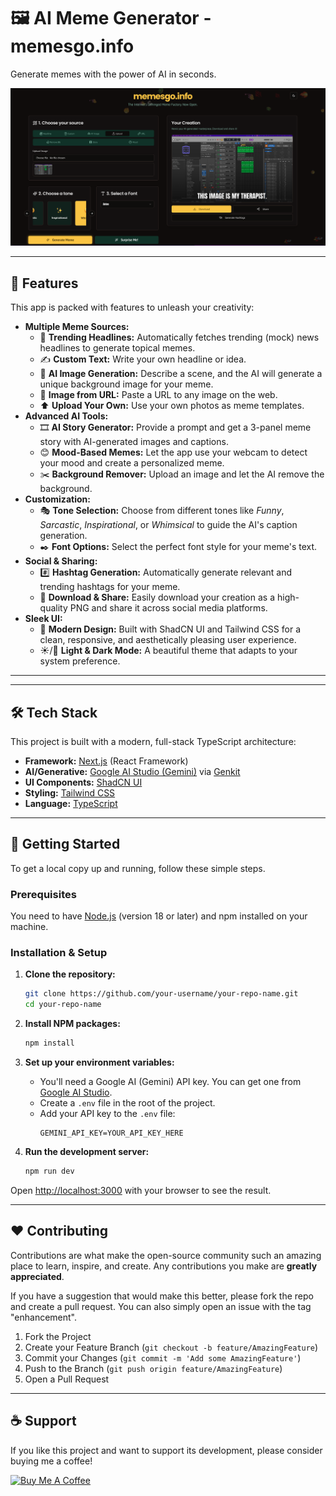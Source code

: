 # 🖼️ AI Meme Generator - memesgo.info

Generate memes with the power of AI in seconds.

![Screenshot](./screenshot.png)

---

## 🚀 Features

This app is packed with features to unleash your creativity:

*   **Multiple Meme Sources:**
    *   📰 **Trending Headlines:** Automatically fetches trending (mock) news headlines to generate topical memes.
    *   ✍️ **Custom Text:** Write your own headline or idea.
    *   🤖 **AI Image Generation:** Describe a scene, and the AI will generate a unique background image for your meme.
    *   🔗 **Image from URL:** Paste a URL to any image on the web.
    *   ⬆️ **Upload Your Own:** Use your own photos as meme templates.
*   **Advanced AI Tools:**
    *   🎞️ **AI Story Generator:** Provide a prompt and get a 3-panel meme story with AI-generated images and captions.
    *   😊 **Mood-Based Memes:** Let the app use your webcam to detect your mood and create a personalized meme.
    *   ✂️ **Background Remover:** Upload an image and let the AI remove the background.
*   **Customization:**
    *   🎭 **Tone Selection:** Choose from different tones like *Funny*, *Sarcastic*, *Inspirational*, or *Whimsical* to guide the AI's caption generation.
    *   ✒️ **Font Options:** Select the perfect font style for your meme's text.
*   **Social & Sharing:**
    *   #️⃣ **Hashtag Generation:** Automatically generate relevant and trending hashtags for your meme.
    *   🔽 **Download & Share:** Easily download your creation as a high-quality PNG and share it across social media platforms.
*   **Sleek UI:**
    *   🎨 **Modern Design:** Built with ShadCN UI and Tailwind CSS for a clean, responsive, and aesthetically pleasing user experience.
    *   ☀️/🌙 **Light & Dark Mode:** A beautiful theme that adapts to your system preference.

---

---

## 🛠️ Tech Stack

This project is built with a modern, full-stack TypeScript architecture:

*   **Framework:** [Next.js](https://nextjs.org/) (React Framework)
*   **AI/Generative:** [Google AI Studio (Gemini)](https://ai.google.dev/) via [Genkit](https://firebase.google.com/docs/genkit)
*   **UI Components:** [ShadCN UI](https://ui.shadcn.com/)
*   **Styling:** [Tailwind CSS](https://tailwindcss.com/)
*   **Language:** [TypeScript](https://www.typescriptlang.org/)

---

## 🏁 Getting Started

To get a local copy up and running, follow these simple steps.

### Prerequisites

You need to have [Node.js](https://nodejs.org/) (version 18 or later) and npm installed on your machine.

### Installation & Setup

1.  **Clone the repository:**
    ```sh
    git clone https://github.com/your-username/your-repo-name.git
    cd your-repo-name
    ```

2.  **Install NPM packages:**
    ```sh
    npm install
    ```

3.  **Set up your environment variables:**
    *   You'll need a Google AI (Gemini) API key. You can get one from [Google AI Studio](https://aistudio.google.com/app/apikey).
    *   Create a `.env` file in the root of the project.
    *   Add your API key to the `.env` file:
        ```env
        GEMINI_API_KEY=YOUR_API_KEY_HERE
        ```

4.  **Run the development server:**
    ```sh
    npm run dev
    ```

Open [http://localhost:3000](http://localhost:3000) with your browser to see the result.

---

## ❤️ Contributing

Contributions are what make the open-source community such an amazing place to learn, inspire, and create. Any contributions you make are **greatly appreciated**.

If you have a suggestion that would make this better, please fork the repo and create a pull request. You can also simply open an issue with the tag "enhancement".

1.  Fork the Project
2.  Create your Feature Branch (`git checkout -b feature/AmazingFeature`)
3.  Commit your Changes (`git commit -m 'Add some AmazingFeature'`)
4.  Push to the Branch (`git push origin feature/AmazingFeature`)
5.  Open a Pull Request

---

## ☕ Support

If you like this project and want to support its development, please consider buying me a coffee!

<a href="https://coff.ee/mahas" target="_blank">
  <img src="https://img.shields.io/badge/Buy_Me_A_Coffee-FFDD00?style=for-the-badge&logo=buy-me-a-coffee&logoColor=black" alt="Buy Me A Coffee">
</a>
